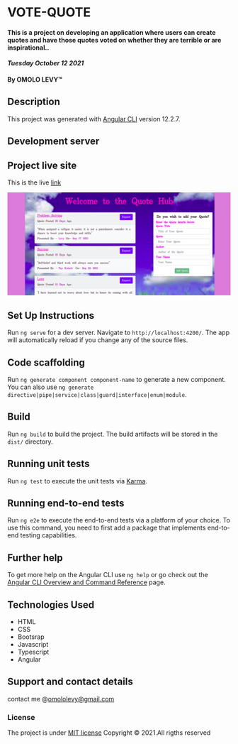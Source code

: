 # VOTE-QUOTE
#### This is a project on developing an application where users can create quotes and have those quotes voted on whether they are terrible or are inspirational..
 
 ***Tuesday October 12 2021*** 
#### By **OMOLO LEVY**&trade;

## Description

This project was generated with [Angular CLI](https://github.com/angular/angular-cli) version 12.2.7.

## Development server

## Project live site
  This is the live [link](https://omololevy.github.io/Quote-Vote/)

  ![Image](./src/assets/demo.png)


## Set Up Instructions
Run `ng serve` for a dev server. Navigate to `http://localhost:4200/`. The app will automatically reload if you change any of the source files.

## Code scaffolding

Run `ng generate component component-name` to generate a new component. You can also use `ng generate directive|pipe|service|class|guard|interface|enum|module`.

## Build

Run `ng build` to build the project. The build artifacts will be stored in the `dist/` directory.

## Running unit tests

Run `ng test` to execute the unit tests via [Karma](https://karma-runner.github.io).

## Running end-to-end tests

Run `ng e2e` to execute the end-to-end tests via a platform of your choice. To use this command, you need to first add a package that implements end-to-end testing capabilities.

## Further help

To get more help on the Angular CLI use `ng help` or go check out the [Angular CLI Overview and Command Reference](https://angular.io/cli) page.

## Technologies Used
* HTML
* CSS
* Bootsrap
* Javascript
* Typescript
* Angular

## Support and contact details
contact me @omololevy@gmail.com
### License
The project is under [MIT license](https://github.com/Levy/Quote-Vote/blob/master/LICENSE) 
Copyright &copy; 2021.All rigths reserved